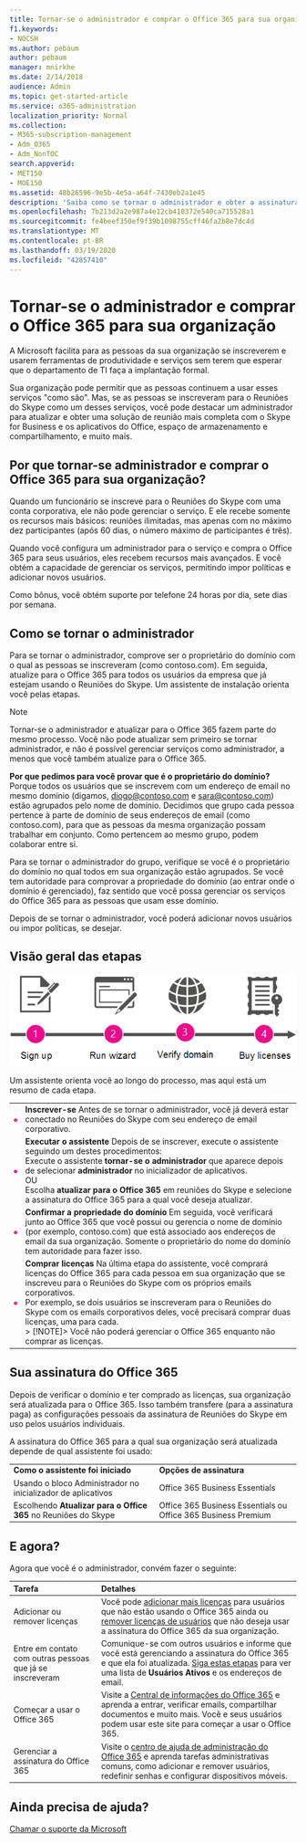 ```yaml
---
title: Tornar-se o administrador e comprar o Office 365 para sua organização
f1.keywords:
- NOCSH
ms.author: pebaum
author: pebaum
manager: mnirkhe
ms.date: 2/14/2018
audience: Admin
ms.topic: get-started-article
ms.service: o365-administration
localization_priority: Normal
ms.collection:
- M365-subscription-management
- Adm_O365
- Adm_NonTOC
search.appverid:
- MET150
- MOE150
ms.assetid: 48b26596-9e5b-4e5a-a64f-7430eb2a1e45
description: 'Saiba como se tornar o administrador e obter a assinatura do Office 365 para sua organização. '
ms.openlocfilehash: 7b213d2a2e987a4e12cb410372e540ca715528a1
ms.sourcegitcommit: fe4beef350ef9f39b1098755cff46fa2b8e7dc4d
ms.translationtype: MT
ms.contentlocale: pt-BR
ms.lasthandoff: 03/19/2020
ms.locfileid: "42857410"
---
```

# <a name="become-the-admin-and-purchase-office-365-for-your-organization"></a>Tornar-se o administrador e comprar o Office 365 para sua organização

A Microsoft facilita para as pessoas da sua organização se inscreverem e usarem ferramentas de produtividade e serviços sem terem que esperar que o departamento de TI faça a implantação formal.
  
Sua organização pode permitir que as pessoas continuem a usar esses serviços "como são". Mas, se as pessoas se inscreveram para o Reuniões do Skype como um desses serviços, você pode destacar um administrador para atualizar e obter uma solução de reunião mais completa com o Skype for Business e os aplicativos do Office, espaço de armazenamento e compartilhamento, e muito mais.
  
## <a name="why-become-the-admin-and-buy-office-365-for-your-organization"></a>Por que tornar-se administrador e comprar o Office 365 para sua organização?

Quando um funcionário se inscreve para o Reuniões do Skype com uma conta corporativa, ele não pode gerenciar o serviço. E ele recebe somente os recursos mais básicos: reuniões ilimitadas, mas apenas com no máximo dez participantes (após 60 dias, o número máximo de participantes é três). 
  
Quando você configura um administrador para o serviço e compra o Office 365 para seus usuários, eles recebem recursos mais avançados. E você obtém a capacidade de gerenciar os serviços, permitindo impor políticas e adicionar novos usuários.
  
Como bônus, você obtém suporte por telefone 24 horas por dia, sete dias por semana.
  
## <a name="how-to-become-the-admin"></a>Como se tornar o administrador

Para se tornar o administrador, comprove ser o proprietário do domínio com o qual as pessoas se inscreveram (como contoso.com). Em seguida, atualize para o Office 365 para todos os usuários da empresa que já estejam usando o Reuniões do Skype. Um assistente de instalação orienta você pelas etapas.
  
> [!NOTE]
> Tornar-se o administrador e atualizar para o Office 365 fazem parte do mesmo processo. Você não pode atualizar sem primeiro se tornar administrador, e não é possível gerenciar serviços como administrador, a menos que você também atualize para o Office 365. 
  
 **Por que pedimos para você provar que é o proprietário do domínio?** Porque todos os usuários que se inscrevem com um endereço de email no mesmo domínio (digamos, diogo@contoso.com e sara@contoso.com) estão agrupados pelo nome de domínio. Decidimos que grupo cada pessoa pertence à parte de domínio de seus endereços de email (como contoso.com), para que as pessoas da mesma organização possam trabalhar em conjunto. Como pertencem ao mesmo grupo, podem colaborar entre si.
  
Para se tornar o administrador do grupo, verifique se você é o proprietário do domínio no qual todos em sua organização estão agrupados. Se você tem autoridade para comprovar a propriedade do domínio (ao entrar onde o domínio é gerenciado), faz sentido que você possa gerenciar os serviços do Office 365 para as pessoas que usam esse domínio.
  
Depois de se tornar o administrador, você poderá adicionar novos usuários ou impor políticas, se desejar.
  
## <a name="overview-of-the-steps"></a>Visão geral das etapas

![Visão geral das fases envolvidas para se tornar um administrador e comprar o Office 365.](../../media/1ee46aff-dccb-4bfd-abb3-811a616009af.png)
  
Um assistente orienta você ao longo do processo, mas aqui está um resumo de cada etapa.
  
|||
|:-----|:-----|
|![Number one in a pink circle](../../media/a4da261d-2516-48c5-b58a-9c452b9086b8.png)|**Inscrever-se** Antes de se tornar o administrador, você já deverá estar conectado no Reuniões do Skype com seu endereço de email corporativo.  <br/> |
|![Number two in a pink circle.](../../media/de3c1ab4-4f01-4026-b1ba-3265bdb32a89.png)|**Executar o assistente** Depois de se inscrever, execute o assistente seguindo um destes procedimentos:  <br/>  Execute o assistente **tornar-se o administrador** que aparece depois de selecionar **administrador** no inicializador de aplicativos.  <br/>  OU  <br/>  Escolha **atualizar para o Office 365** em reuniões do Skype e selecione a assinatura do Office 365 para a qual você deseja atualizar.  <br/> |
|![Number three in a pink circle.](../../media/60fa378c-6ac1-4cbd-a782-2fa7ca619dc6.png)|**Confirmar a propriedade do domínio** Em seguida, você verificará junto ao Office 365 que você possui ou gerencia o nome de domínio (por exemplo, contoso.com) que está associado aos endereços de email da sua organização. Somente o proprietário do nome do domínio tem autoridade para fazer isso.  <br/> |
|![Number 4 in a pink circle.](../../media/1a0ff2ce-0942-405a-94e3-9bfeb1e5059e.png)|**Comprar licenças** Na última etapa do assistente, você comprará licenças do Office 365 para cada pessoa em sua organização que se inscreveu para o Reuniões do Skype com os próprios emails corporativos.  <br/> Por exemplo, se dois usuários se inscreveram para o Reuniões do Skype com os emails corporativos deles, você precisará comprar duas licenças, uma para cada.  <br/> > [!NOTE]> Você não poderá gerenciar o Office 365 enquanto não comprar as licenças.           |

## <a name="your-office-365-subscription"></a>Sua assinatura do Office 365

Depois de verificar o domínio e ter comprado as licenças, sua organização será atualizada para o Office 365. Isso também transfere (para a assinatura paga) as configurações pessoais da assinatura de Reuniões do Skype em uso pelos usuários individuais.
  
A assinatura do Office 365 para a qual sua organização será atualizada depende de qual assistente foi usado:
  
|||
|:-----|:-----|
|**Como o assistente foi iniciado** <br/> |**Opções de assinatura** <br/> |
|Usando o bloco Administrador no inicializador de aplicativos  <br/> |Office 365 Business Essentials  <br/> |
|Escolhendo **Atualizar para o Office 365** no Reuniões do Skype  <br/> |Office 365 Business Essentials ou Office 365 Business Premium  <br/> |
   
## <a name="whats-next"></a>E agora?

Agora que você é o administrador, convém fazer o seguinte:
  
|****Tarefa****|****Detalhes****|
|:-----|:-----|
|Adicionar ou remover licenças  <br/> |Você pode [adicionar mais licenças](../../commerce/licenses/buy-licenses.md) para usuários que não estão usando o Office 365 ainda ou [remover licenças de usuários](../manage/remove-licenses-from-users.md) que não deseja usar a assinatura do Office 365 da sua organização.  <br/> |
|Entre em contato com outras pessoas que já se inscreveram  <br/> |Comunique-se com outros usuários e informe que você está gerenciando a assinatura do Office 365 e que ela foi atualizada. [Siga estas etapas](../add-users/add-users.md) para ver uma lista de **Usuários Ativos** e os endereços de email.  <br/> |
|Começar a usar o Office 365  <br/> |Visite a [Central de informações do Office 365](https://support.office.com/learn/office365-for-business) e aprenda a entrar, verificar emails, compartilhar documentos e muito mais. Você e seus usuários podem usar este site para começar a usar o Office 365.  <br/> |
|Gerenciar a assinatura do Office 365  <br/> |Visite o [centro de ajuda de administração do Office 365](../admin-home.yml) e aprenda tarefas administrativas comuns, como adicionar e remover usuários, redefinir senhas e configurar dispositivos móveis.  <br/> |

## <a name="still-need-help"></a>Ainda precisa de ajuda?

[Chamar o suporte da Microsoft](../contact-support-for-business-products.md)
